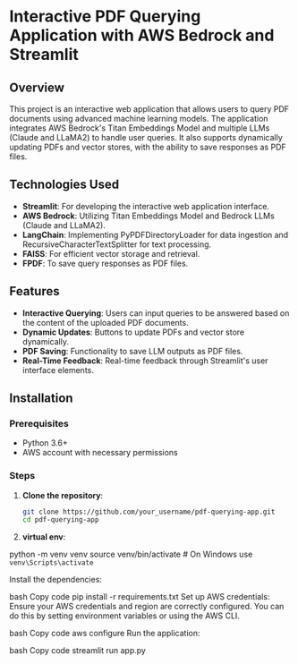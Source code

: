 # Interactive PDF Querying Application with AWS Bedrock and Streamlit

## Overview
This project is an interactive web application that allows users to query PDF documents using advanced machine learning models. The application integrates AWS Bedrock's Titan Embeddings Model and multiple LLMs (Claude and LLaMA2) to handle user queries. It also supports dynamically updating PDFs and vector stores, with the ability to save responses as PDF files.

## Technologies Used
- **Streamlit**: For developing the interactive web application interface.
- **AWS Bedrock**: Utilizing Titan Embeddings Model and Bedrock LLMs (Claude and LLaMA2).
- **LangChain**: Implementing PyPDFDirectoryLoader for data ingestion and RecursiveCharacterTextSplitter for text processing.
- **FAISS**: For efficient vector storage and retrieval.
- **FPDF**: To save query responses as PDF files.

## Features
- **Interactive Querying**: Users can input queries to be answered based on the content of the uploaded PDF documents.
- **Dynamic Updates**: Buttons to update PDFs and vector store dynamically.
- **PDF Saving**: Functionality to save LLM outputs as PDF files.
- **Real-Time Feedback**: Real-time feedback through Streamlit's user interface elements.

## Installation

### Prerequisites
- Python 3.6+
- AWS account with necessary permissions

### Steps

1. **Clone the repository**:
   ```bash
   git clone https://github.com/your_username/pdf-querying-app.git
   cd pdf-querying-app
2. **virtual env**:

python -m venv venv
source venv/bin/activate  # On Windows use `venv\Scripts\activate`


Install the dependencies:

bash
Copy code
pip install -r requirements.txt
Set up AWS credentials:
Ensure your AWS credentials and region are correctly configured. You can do this by setting environment variables or using the AWS CLI.

bash
Copy code
aws configure
Run the application:

bash
Copy code
streamlit run app.py
